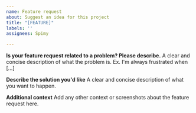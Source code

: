 ```yaml
---
name: Feature request
about: Suggest an idea for this project
title: "[FEATURE]"
labels: ''
assignees: Spimy

---
```


**Is your feature request related to a problem? Please describe.**
A clear and concise description of what the problem is. Ex. I'm always frustrated when [...]

**Describe the solution you'd like**
A clear and concise description of what you want to happen.

**Additional context**
Add any other context or screenshots about the feature request here.
